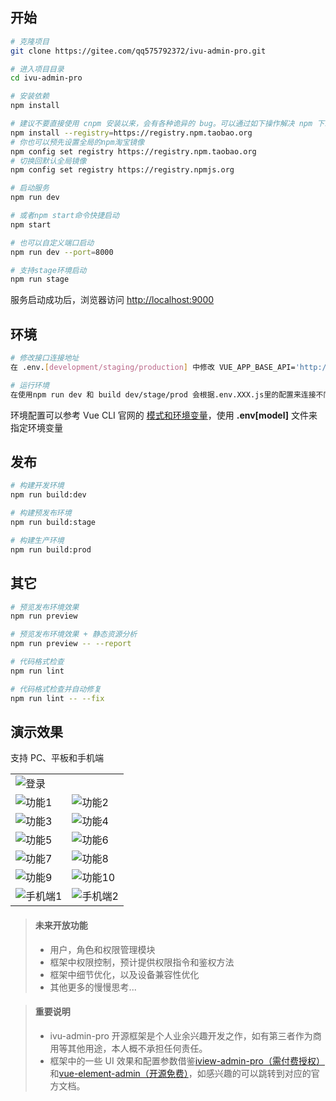 ## 开始

```bash
# 克隆项目
git clone https://gitee.com/qq575792372/ivu-admin-pro.git

# 进入项目目录
cd ivu-admin-pro

# 安装依赖
npm install

# 建议不要直接使用 cnpm 安装以来，会有各种诡异的 bug。可以通过如下操作解决 npm 下载速度慢的问题
npm install --registry=https://registry.npm.taobao.org
# 你也可以预先设置全局的npm淘宝镜像
npm config set registry https://registry.npm.taobao.org
# 切换回默认全局镜像
npm config set registry https://registry.npmjs.org

# 启动服务
npm run dev

# 或者npm start命令快捷启动
npm start

# 也可以自定义端口启动
npm run dev --port=8000

# 支持stage环境启动
npm run stage
```

服务启动成功后，浏览器访问 [http://localhost:9000](http://localhost:9000)

## 环境

```bash
# 修改接口连接地址
在 .env.[development/staging/production] 中修改 VUE_APP_BASE_API='http://接口地址'

# 运行环境
在使用npm run dev 和 build dev/stage/prod 会根据.env.XXX.js里的配置来连接不同环境的接口地址
```

环境配置可以参考 Vue CLI 官网的 [模式和环境变量](https://cli.vuejs.org/zh/guide/mode-and-env.html)，使用 **.env[model]** 文件来指定环境变量

## 发布

```bash
# 构建开发环境
npm run build:dev

# 构建预发布环境
npm run build:stage

# 构建生产环境
npm run build:prod
```

## 其它

```bash
# 预览发布环境效果
npm run preview

# 预览发布环境效果 + 静态资源分析
npm run preview -- --report

# 代码格式检查
npm run lint

# 代码格式检查并自动修复
npm run lint -- --fix
```

## 演示效果

支持 PC、平板和手机端

<table>
    <tr>
        <td colspan="2"><img alt="登录" src="https://gitee.com/qq575792372/images/raw/master/ivu-admin-pro/login.png"/></td>
    </tr>
    <tr>
        <td><img alt="功能1" src="https://gitee.com/qq575792372/images/raw/master/ivu-admin-pro/1.png"/></td>
        <td><img alt="功能2" src="https://gitee.com/qq575792372/images/raw/master/ivu-admin-pro/2.png"/></td>
    </tr>
    <tr>
        <td><img alt="功能3" src="https://gitee.com/qq575792372/images/raw/master/ivu-admin-pro/3.png"/></td>
        <td><img alt="功能4" src="https://gitee.com/qq575792372/images/raw/master/ivu-admin-pro/4.png"/></td>
    </tr>
     <tr>
        <td><img alt="功能5" src="https://gitee.com/qq575792372/images/raw/master/ivu-admin-pro/5.png"/></td>
        <td><img alt="功能6" src="https://gitee.com/qq575792372/images/raw/master/ivu-admin-pro/6.png"/></td>
    </tr>
     <tr>
        <td><img alt="功能7" src="https://gitee.com/qq575792372/images/raw/master/ivu-admin-pro/7.png"/></td>
        <td><img alt="功能8" src="https://gitee.com/qq575792372/images/raw/master/ivu-admin-pro/8.png"/></td>
    </tr>
     <tr>
        <td><img alt="功能9" src="https://gitee.com/qq575792372/images/raw/master/ivu-admin-pro/9.png"/></td>
        <td><img alt="功能10" src="https://gitee.com/qq575792372/images/raw/master/ivu-admin-pro/10.png"/></td>
    </tr>
     <tr>
        <td><img alt="手机端1" src="https://gitee.com/qq575792372/images/raw/master/ivu-admin-pro/mobile-1.png"/></td>
        <td><img alt="手机端2" src="https://gitee.com/qq575792372/images/raw/master/ivu-admin-pro/mobile-2.png"/></td>
    </tr>
</table>

> #### 未来开放功能
>
> - 用户，角色和权限管理模块
> - 框架中权限控制，预计提供权限指令和鉴权方法
> - 框架中细节优化，以及设备兼容性优化
> - 其他更多的慢慢思考...

> #### 重要说明
>
> - ivu-admin-pro 开源框架是个人业余兴趣开发之作，如有第三者作为商用等其他用途，本人概不承担任何责任。
> - 框架中的一些 UI 效果和配置参数借鉴[iview-admin-pro（需付费授权）](https://pro.iviewui.com/admin-pro/introduce)和[vue-element-admin（开源免费）](https://panjiachen.gitee.io/vue-element-admin-site/zh/guide/)，如感兴趣的可以跳转到对应的官方文档。
